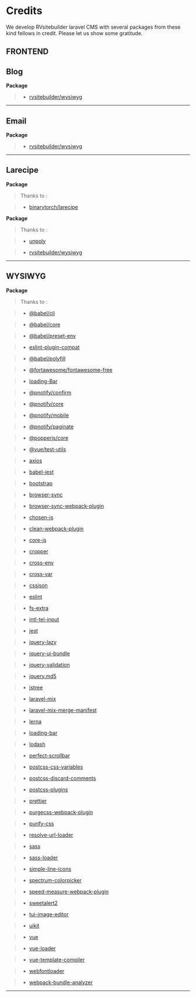 # Credits

We develop RVsitebuilder laravel CMS with several packages from these kind fellows in credit. Please let us show some gratitude.

<h2 class="credit-title">FRONTEND</h2>

<h2 class="credit-package">Blog</h2>

**Package**

> * [rvsitebuilder/wysiwyg](https://www.npmjs.com/package/rvsitebuilder/wysiwyg)

<hr>

<h2 class="credit-package">Email</h2>

**Package**

> * [rvsitebuilder/wysiwyg](https://www.npmjs.com/package/rvsitebuilder/wysiwyg)

<hr>

<h2 class="credit-package">Larecipe</h2>

**Package**

> Thanks to :

> * [binarytorch/larecipe](https://packagist.org/packages/binarytorch/larecipe)

**Package**

> Thanks to :

> * [unpoly](https://www.npmjs.com/package/unpoly)

> * [rvsitebuilder/wysiwyg](https://www.npmjs.com/package/rvsitebuilder/wysiwyg)

<hr>

<h2 class="credit-package">WYSIWYG</h2>

**Package**

> Thanks to :

> * [@babel/cli](https://www.npmjs.com/package/@babel/cli)

> * [@babel/core](https://www.npmjs.com/package/@babel/core)

> * [@babel/preset-env](https://www.npmjs.com/package/@babel/preset-env)

> * [eslint-plugin-compat](https://www.npmjs.com/package/eslint-plugin-compat)

> * [@babel/polyfill](https://www.npmjs.com/package/@babel/polyfill)

> * [@fortawesome/fontawesome-free](https://www.npmjs.com/package/@fortawesome/fontawesome-free)

> * [loading-Bar](https://www.npmjs.com/package/@loadingio/loading-bar)

> * [@pnotify/confirm](https://www.npmjs.com/package/@pnotify/confirm)

> * [@pnotify/core](https://www.npmjs.com/package/@pnotify/core)

> * [@pnotify/mobile](https://www.npmjs.com/package/@pnotify/mobile)

> * [@pnotify/paginate](https://www.npmjs.com/package/@pnotify/paginate)

> * [@popperjs/core](https://www.npmjs.com/package/@popperjs/core)

> * [@vue/test-utils](https://www.npmjs.com/package/@vue/test-utils)

> * [axios](https://www.npmjs.com/package/axios)

> * [babel-jest](https://www.npmjs.com/package/babel-jest)

> * [bootstrap](https://www.npmjs.com/package/bootstrap)

> * [browser-sync](https://www.npmjs.com/package/browser-sync)

> * [browser-sync-webpack-plugin](https://www.npmjs.com/package/browser-sync-webpack-plugin)

> * [chosen-js](https://www.npmjs.com/package/chosen-js)

> * [clean-webpack-plugin](https://www.npmjs.com/package/clean-webpack-plugin)

> * [core-js](https://www.npmjs.com/package/core-js)

> * [cropper](https://www.npmjs.com/package/cropper)

> * [cross-env](https://www.npmjs.com/package/cross-env)

> * [cross-var](https://www.npmjs.com/package/cross-var)

> * [cssjson](https://www.npmjs.com/package/cssjson)

> * [eslint](https://www.npmjs.com/package/eslint0)

> * [fs-extra](https://www.npmjs.com/package/fs-extra)

> * [intl-tel-input](https://www.npmjs.com/package/intl-tel-input)

> * [jest](https://www.npmjs.com/package/jest)

> * [jquery-lazy](https://www.npmjs.com/package/jquery-lazy)

> * [jquery-ui-bundle](https://www.npmjs.com/package/jquery-ui-bundle)

> * [jquery-validation](https://www.npmjs.com/package/jquery-validation)

> * [jquery.md5](https://www.npmjs.com/package/jquery.md5)

> * [jstree](https://www.npmjs.com/package/jstree)

> * [laravel-mix](https://www.npmjs.com/package/laravel-mix)

> * [laravel-mix-merge-manifest](https://www.npmjs.com/package/laravel-mix-merge-manifest)

> * [lerna](https://www.npmjs.com/package/lerna)

> * [loading-bar](https://www.npmjs.com/package/loading-bar)

> * [lodash](https://www.npmjs.com/package/lodash)

> * [perfect-scrollbar](https://www.npmjs.com/package/perfect-scrollbar)

> * [postcss-css-variables](https://www.npmjs.com/package/postcss-css-variables)

> * [postcss-discard-comments](https://www.npmjs.com/package/postcss-discard-comments)

> * [postcss-plugins](https://www.npmjs.com/package/postcss-plugins)

> * [prettier](https://www.npmjs.com/package/prettier)

> * [purgecss-webpack-plugin](https://www.npmjs.com/package/purgecss-webpack-plugin)

> * [purify-css](https://www.npmjs.com/package/purify-css)

> * [resolve-url-loader](https://www.npmjs.com/package/resolve-url-loader)

> * [sass](https://www.npmjs.com/package/sass)

> * [sass-loader](https://www.npmjs.com/package/sass-loader)

> * [simple-line-icons](https://www.npmjs.com/package/simple-line-icons)

> * [spectrum-colorpicker](https://www.npmjs.com/package/spectrum-colorpicker)

> * [speed-measure-webpack-plugin](https://www.npmjs.com/package/speed-measure-webpack-plugin)

> * [sweetalert2](https://www.npmjs.com/package/sweetalert2)

> * [tui-image-editor](https://www.npmjs.com/package/tui-image-editor)

> * [uikit](https://www.npmjs.com/package/uikit)

> * [vue](https://www.npmjs.com/package/vue)

> * [vue-loader](https://www.npmjs.com/package/vue-loader)

> * [vue-template-compiler](https://www.npmjs.com/package/vue-template-compiler)

> * [webfontloader](https://www.npmjs.com/package/webfontloader)

> * [webpack-bundle-analyzer](https://www.npmjs.com/package/webpack-bundle-analyzer)

<hr>
